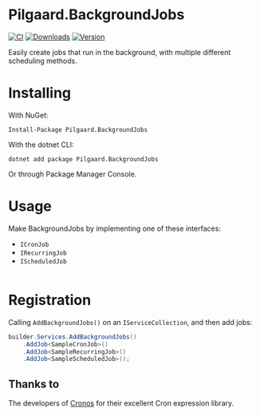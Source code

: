 # Pilgaard.BackgroundJobs

[![CI](https://github.com/NielsPilgaard/Pilgaard.BackgroundJobs/actions/workflows/backgroundjobs_ci.yml/badge.svg)](https://github.com/NielsPilgaard/Pilgaard.BackgroundJobs/actions/workflows/backgroundjobs_ci.yml)
[![Downloads](https://img.shields.io/nuget/dt/pilgaard.backgroundjobs.svg)](https://www.nuget.org/packages/Pilgaard.BackgroundJobs)
[![Version](https://img.shields.io/nuget/vpre/pilgaard.backgroundjobs.svg)](https://www.nuget.org/packages/Pilgaard.BackgroundJobs)

Easily create jobs that run in the background, with multiple different scheduling methods.

# Installing

With NuGet:

    Install-Package Pilgaard.BackgroundJobs

With the dotnet CLI:

    dotnet add package Pilgaard.BackgroundJobs

Or through Package Manager Console.

# Usage

Make BackgroundJobs by implementing one of these interfaces:
- `ICronJob`
- `IRecurringJob` 
- `IScheduledJob`

```csharp

```


# Registration

Calling `AddBackgroundJobs()` on an `IServiceCollection`, and then add jobs:

```csharp
builder.Services.AddBackgroundJobs()
    .AddJob<SampleCronJob>()
    .AddJob<SampleRecurringJob>()
    .AddJob<SampleScheduledJob>();
```


## Thanks to

The developers of [Cronos](https://github.com/HangfireIO/Cronos) for their excellent Cron expression library.
